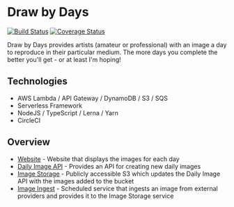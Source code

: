 # Draw by Days

[![Build Status](https://img.shields.io/circleci/project/github/SketchingDev/draw-by-days/master.svg)](https://circleci.com/gh/SketchingDev/draw-by-days/tree/master)
[![Coverage Status](https://coveralls.io/repos/github/SketchingDev/draw-by-days/badge.svg?branch=master)](https://coveralls.io/github/SketchingDev/draw-by-days?branch=master)

Draw by Days provides artists (amateur or professional) with an image a day to reproduce in their particular medium. The 
more days you complete the better you'll get - or at least I'm hoping!

## Technologies

 * AWS Lambda / API Gateway / DynamoDB / S3 / SQS
 * Serverless Framework
 * NodeJS / TypeScript / Lerna / Yarn
 * CircleCI

## Overview

 * [Website](packages/website) - Website that displays the images for each day
 * [Daily Image API](packages/daily-image-api) - Provides an API for creating new daily images
 * [Image Storage](packages/image-storage) - Publicly accessible S3 which updates the Daily Image API with the images added to the bucket
 * [Image Ingest](packages/image-ingest) - Scheduled service that ingests an image from external providers and provides it to the Image Storage service 
